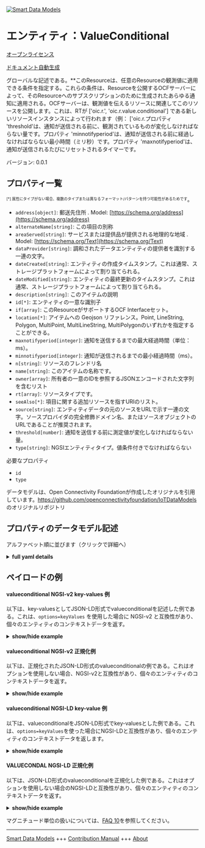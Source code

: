 <!-- 10-Header -->  
[![Smart Data Models](https://smartdatamodels.org/wp-content/uploads/2022/01/SmartDataModels_logo.png "Logo")](https://smartdatamodels.org)  
エンティティ：ValueConditional  
=======================<!-- /10-Header -->  
<!-- 15-License -->  
[オープンライセンス](https://github.com/smart-data-models//dataModel.OCF/blob/master/valueconditional/LICENSE.md)  
[ドキュメント自動生成](https://docs.google.com/presentation/d/e/2PACX-1vTs-Ng5dIAwkg91oTTUdt8ua7woBXhPnwavZ0FxgR8BsAI_Ek3C5q97Nd94HS8KhP-r_quD4H0fgyt3/pub?start=false&loop=false&delayms=3000#slide=id.gb715ace035_0_60)  
<!-- /15-License -->  
<!-- 20-Description -->  
グローバルな記述である。**このResourceは、任意のResourceの観測値に適用できる条件を指定する。これらの条件は、Resourceを公開するOCFサーバーによって、そのResourceへのサブスクリプションのために生成されたあらゆる通知に適用される。OCFサーバーは、観測値を伝えるリソースに関連してこのリソースを公開します。これは、RTが ['oic.r.<thing being observed>', 'oic.r.value.conditional'] である新しいリソースインスタンスによって行われます（例： ['oic.r.プロパティ 'threshold'は、通知が送信される前に、観測されているものが変化しなければならない量です。プロパティ 'minnotifyperiod'は、通知が送信される前に経過しなければならない最小時間（ミリ秒）です。プロパティ 'maxnotifyperiod'は、通知が送信されるたびにリセットされるタイマーです。  
バージョン: 0.0.1  
<!-- /20-Description -->  
<!-- 30-PropertiesList -->  

## プロパティ一覧  

<sup><sub>[*] 属性にタイプがない場合、複数のタイプまたは異なるフォーマット/パターンを持つ可能性があるためです</sub></sup>。  
- `address[object]`: 郵送先住所  . Model: [https://schema.org/address](https://schema.org/address)- `alternateName[string]`: この項目の別称  - `areaServed[string]`: サービスまたは提供品が提供される地理的な地域  . Model: [https://schema.org/Text](https://schema.org/Text)- `dataProvider[string]`: 調和されたデータエンティティの提供者を識別する一連の文字。  - `dateCreated[string]`: エンティティの作成タイムスタンプ。これは通常、ストレージプラットフォームによって割り当てられる。  - `dateModified[string]`: エンティティの最終更新のタイムスタンプ。これは通常、ストレージプラットフォームによって割り当てられる。  - `description[string]`: このアイテムの説明  - `id[*]`: エンティティの一意な識別子  - `if[array]`: このResourceがサポートするOCF Interfaceセット。  - `location[*]`: アイテムへの Geojson リファレンス。Point, LineString, Polygon, MultiPoint, MultiLineString, MultiPolygonのいずれかを指定することができる。  - `maxnotifyperiod[integer]`: 通知を送信するまでの最大経過時間（単位：ms）。  - `minnotifyperiod[integer]`: 通知が送信されるまでの最小経過時間（ms）。  - `n[string]`: リソースのフレンドリ名  - `name[string]`: このアイテムの名称です。  - `owner[array]`: 所有者の一意のIDを参照するJSONエンコードされた文字列を含むリスト  - `rt[array]`: リソースタイプです。  - `seeAlso[*]`: 項目に関する追加リソースを指すURIのリスト。  - `source[string]`: エンティティデータの元のソースをURLで示す一連の文字。ソースプロバイダの完全修飾ドメイン名、またはソースオブジェクトのURLであることが推奨されます。  - `threshold[number]`: 通知を送信する前に測定値が変化しなければならない量。  - `type[string]`: NGSIエンティティタイプ。値条件付きでなければならない  <!-- /30-PropertiesList -->  
<!-- 35-RequiredProperties -->  
必要なプロパティ  
- `id`  - `type`  <!-- /35-RequiredProperties -->  
<!-- 40-RequiredProperties -->  
データモデルは、Open Connectivity Foundationが作成したオリジナルを引用しています。https://github.com/openconnectivityfoundation/IoTDataModels のオリジナルリポジトリ  
<!-- /40-RequiredProperties -->  
<!-- 50-DataModelHeader -->  
## プロパティのデータモデル記述  
アルファベット順に並びます（クリックで詳細へ）  
<!-- /50-DataModelHeader -->  
<!-- 60-ModelYaml -->  
<details><summary><strong>full yaml details</strong></summary>    
```yaml  
valueconditional:    
  description: 'This Resource specifies conditions that can be applied to an observed value in any Resource.These conditions are applied by the OCF Server exposing the Resource to any generated notifications because of subscriptions to the Resource.A unicast RETRIEVE to the Resource will receive the most recent value; which may not be the most recent notified value.An OCF Server exposes this Resource in association with the Resource conveying the observed value.This is done by means of a new Resource instance with an RT of [''oic.r.<thing being observed>'', ''oic.r.value.conditional''], e.g [''oic.r.temperature'', ''oic.r.value.conditional''].The Property ''threshold'' is the amount by which the thing being observed must change before a notification is sent.The Property ''minnotifyperiod'' is the minimum time in ms (milliseconds) that must elapse before a notification is sent.If the maxnotifyperiod (time in ms (milliseconds)) elapses then a notification must be sent.The Property ''maxnotifyperiod'' is a timer that resets each time a notification is sent.A value of ''0'' for any of ''threshold'','' minnotifyperiod'' or ''maxnotifyperiod'' means that the capability is supported but not active.'    
  properties:    
    address:    
      description: 'The mailing address'    
      properties:    
        addressCountry:    
          description: 'Property. The country. For example, Spain. Model:''https://schema.org/addressCountry'''    
          type: string    
        addressLocality:    
          description: 'Property. The locality in which the street address is, and which is in the region. Model:''https://schema.org/addressLocality'''    
          type: string    
        addressRegion:    
          description: 'Property. The region in which the locality is, and which is in the country. Model:''https://schema.org/addressRegion'''    
          type: string    
        postOfficeBoxNumber:    
          description: 'Property. The post office box number for PO box addresses. For example, 03578. Model:''https://schema.org/postOfficeBoxNumber'''    
          type: string    
        postalCode:    
          description: 'Property. The postal code. For example, 24004. Model:''https://schema.org/https://schema.org/postalCode'''    
          type: string    
        streetAddress:    
          description: 'Property. The street address. Model:''https://schema.org/streetAddress'''    
          type: string    
      type: object    
      x-ngsi:    
        model: https://schema.org/address    
        type: Property    
    alternateName:    
      description: 'An alternative name for this item'    
      type: string    
      x-ngsi:    
        type: Property    
    areaServed:    
      description: 'The geographic area where a service or offered item is provided'    
      type: string    
      x-ngsi:    
        model: https://schema.org/Text    
        type: Property    
    dataProvider:    
      description: 'A sequence of characters identifying the provider of the harmonised data entity.'    
      type: string    
      x-ngsi:    
        type: Property    
    dateCreated:    
      description: 'Entity creation timestamp. This will usually be allocated by the storage platform.'    
      format: date-time    
      type: string    
      x-ngsi:    
        type: Property    
    dateModified:    
      description: 'Timestamp of the last modification of the entity. This will usually be allocated by the storage platform.'    
      format: date-time    
      type: string    
      x-ngsi:    
        type: Property    
    description:    
      description: 'A description of this item'    
      type: string    
      x-ngsi:    
        type: Property    
    id:    
      anyOf: &valueconditional_-_properties_-_owner_-_items_-_anyof    
        - description: 'Property. Identifier format of any NGSI entity'    
          maxLength: 256    
          minLength: 1    
          pattern: ^[\w\-\.\{\}\$\+\*\[\]`|~^@!,:\\]+$    
          type: string    
        - description: 'Property. Identifier format of any NGSI entity'    
          format: uri    
          type: string    
      description: 'Unique identifier of the entity'    
      x-ngsi:    
        type: Property    
    if:    
      description: 'The OCF Interface set supported by this Resource.'    
      items:    
        enum:    
          - oic.if.rw    
          - oic.if.baseline    
        maxLength: 64    
        type: string    
      minItems: 2    
      readOnly: true    
      type: array    
      uniqueItems: true    
      x-ngsi:    
        type: Property    
    location:    
      description: 'Geojson reference to the item. It can be Point, LineString, Polygon, MultiPoint, MultiLineString or MultiPolygon'    
      oneOf:    
        - description: 'Geoproperty. Geojson reference to the item. Point'    
          properties:    
            bbox:    
              items:    
                type: number    
              minItems: 4    
              type: array    
            coordinates:    
              items:    
                type: number    
              minItems: 2    
              type: array    
            type:    
              enum:    
                - Point    
              type: string    
          required:    
            - type    
            - coordinates    
          title: 'GeoJSON Point'    
          type: object    
        - description: 'Geoproperty. Geojson reference to the item. LineString'    
          properties:    
            bbox:    
              items:    
                type: number    
              minItems: 4    
              type: array    
            coordinates:    
              items:    
                items:    
                  type: number    
                minItems: 2    
                type: array    
              minItems: 2    
              type: array    
            type:    
              enum:    
                - LineString    
              type: string    
          required:    
            - type    
            - coordinates    
          title: 'GeoJSON LineString'    
          type: object    
        - description: 'Geoproperty. Geojson reference to the item. Polygon'    
          properties:    
            bbox:    
              items:    
                type: number    
              minItems: 4    
              type: array    
            coordinates:    
              items:    
                items:    
                  items:    
                    type: number    
                  minItems: 2    
                  type: array    
                minItems: 4    
                type: array    
              type: array    
            type:    
              enum:    
                - Polygon    
              type: string    
          required:    
            - type    
            - coordinates    
          title: 'GeoJSON Polygon'    
          type: object    
        - description: 'Geoproperty. Geojson reference to the item. MultiPoint'    
          properties:    
            bbox:    
              items:    
                type: number    
              minItems: 4    
              type: array    
            coordinates:    
              items:    
                items:    
                  type: number    
                minItems: 2    
                type: array    
              type: array    
            type:    
              enum:    
                - MultiPoint    
              type: string    
          required:    
            - type    
            - coordinates    
          title: 'GeoJSON MultiPoint'    
          type: object    
        - description: 'Geoproperty. Geojson reference to the item. MultiLineString'    
          properties:    
            bbox:    
              items:    
                type: number    
              minItems: 4    
              type: array    
            coordinates:    
              items:    
                items:    
                  items:    
                    type: number    
                  minItems: 2    
                  type: array    
                minItems: 2    
                type: array    
              type: array    
            type:    
              enum:    
                - MultiLineString    
              type: string    
          required:    
            - type    
            - coordinates    
          title: 'GeoJSON MultiLineString'    
          type: object    
        - description: 'Geoproperty. Geojson reference to the item. MultiLineString'    
          properties:    
            bbox:    
              items:    
                type: number    
              minItems: 4    
              type: array    
            coordinates:    
              items:    
                items:    
                  items:    
                    items:    
                      type: number    
                    minItems: 2    
                    type: array    
                  minItems: 4    
                  type: array    
                type: array    
              type: array    
            type:    
              enum:    
                - MultiPolygon    
              type: string    
          required:    
            - type    
            - coordinates    
          title: 'GeoJSON MultiPolygon'    
          type: object    
      x-ngsi:    
        type: Geoproperty    
    maxnotifyperiod:    
      description: 'The maximum elapsed time in ms before a notification must be sent.'    
      minimum: 0    
      type: integer    
      x-ngsi:    
        type: Property    
    minnotifyperiod:    
      description: 'The minimum elapsed time in ms before a notification is sent.'    
      minimum: 0    
      type: integer    
      x-ngsi:    
        type: Property    
    n:    
      description: 'Friendly name of the Resource'    
      maxLength: 64    
      readOnly: true    
      type: string    
      x-ngsi:    
        type: Property    
    name:    
      description: 'The name of this item.'    
      type: string    
      x-ngsi:    
        type: Property    
    owner:    
      description: 'A List containing a JSON encoded sequence of characters referencing the unique Ids of the owner(s)'    
      items:    
        anyOf: *valueconditional_-_properties_-_owner_-_items_-_anyof    
        description: 'Property. Unique identifier of the entity'    
      type: array    
      x-ngsi:    
        type: Property    
    rt:    
      description: 'The Resource Type.'    
      items:    
        enum:    
          - oic.r.value.conditional    
        maxLength: 64    
        type: string    
      minItems: 1    
      readOnly: true    
      type: array    
      uniqueItems: true    
      x-ngsi:    
        type: Property    
    seeAlso:    
      description: 'list of uri pointing to additional resources about the item'    
      oneOf:    
        - items:    
            format: uri    
            type: string    
          minItems: 1    
          type: array    
        - format: uri    
          type: string    
      x-ngsi:    
        type: Property    
    source:    
      description: 'A sequence of characters giving the original source of the entity data as a URL. Recommended to be the fully qualified domain name of the source provider, or the URL to the source object.'    
      type: string    
      x-ngsi:    
        type: Property    
    threshold:    
      description: 'The amount by which the measured value must change before a notification is sent.'    
      minimum: 0    
      type: number    
      x-ngsi:    
        type: Property    
    type:    
      description: 'NGSI entity type. It has to be valueconditional'    
      enum:    
        - valueconditional    
      type: string    
      x-ngsi:    
        type: Property    
  required:    
    - id    
    - type    
  type: object    
  x-derived-from: https://raw.githubusercontent.com/openconnectivityfoundation/IoTDataModels/master/ValueConditionalResURI.swagger.json    
  x-disclaimer: 'Redistribution and use in source and binary forms, with or without modification, are permitted  provided that the license conditions are met. Copyleft (c) 2021 Contributors to Smart Data Models Program'    
  x-license-url: https://github.com/smart-data-models/dataModel.OCF/blob/master/valueconditional/LICENSE.md    
  x-model-schema: https://smart-data-models.github.io/dataModel.OCF/valueconditional/schema.json    
  x-model-tags: OCF    
  x-version: 0.0.1    
```  
</details>    
<!-- /60-ModelYaml -->  
<!-- 70-MiddleNotes -->  
<!-- /70-MiddleNotes -->  
<!-- 80-Examples -->  
## ペイロードの例  
#### valueconditional NGSI-v2 key-values 例  
以下は、key-valuesとしてJSON-LD形式でvalueconditionalを記述した例である。これは、`options=keyValues` を使用した場合に NGSI-v2 と互換性があり、個々のエンティティのコンテキストデータを返す。  
<details><summary><strong>show/hide example</strong></summary>    
```json  
{  
  "id": "urn:ngsi-ld:valueconditional:id:BISX:77681840",  
  "dateCreated": "1997-11-18T18:13:36Z",  
  "dateModified": "2015-01-18T22:14:58Z",  
  "source": "Body old owner tend mention age.",  
  "name": "Effect apply table. Purpose natural center clearly pay. Show just per light.",  
  "alternateName": "Respond fear piece military. South life both school operation how which. Without event generation television believe avoid. Chair though thus north.",  
  "description": "Statement list method. Tv guy production ever. Record picture eye recent. Media face charge water.",  
  "dataProvider": "Him particularly tell body school. Push fast during beyond factor.",  
  "owner": [  
    "urn:ngsi-ld:valueconditional:items:OUAM:46082102",  
    "urn:ngsi-ld:valueconditional:items:IVSZ:02100459"  
  ],  
  "seeAlso": [  
    "urn:ngsi-ld:valueconditional:items:CVRL:46090390",  
    "urn:ngsi-ld:valueconditional:items:XDVQ:18129772"  
  ],  
  "location": {  
    "type": "Point",  
    "coordinates": [  
      -1.3326215,  
      -35.006362  
    ]  
  },  
  "address": {  
    "streetAddress": "Able red glass sure southern rather carry author.",  
    "addressLocality": "Authority war over before a TV plan. Give we account air. Deal result first federal page.",  
    "addressRegion": "Growth outside stage its share movie. Voice remain so could student. Leave black without.",  
    "addressCountry": "Site key available amount art their safe. Most market mission civil. Serve treat collection seat food condition. Upon expert cold TV throw federal.",  
    "postalCode": "Nation wonder pattern suffer worker only play. Six catch area less crime fine international.",  
    "postOfficeBoxNumber": "Push live term seven despite condition teach."  
  },  
  "areaServed": "Hold exist quickly debate dark. Play American certainly seek very we data.",  
  "rt": [  
    "oic.r.value.conditional",  
    "oic.r.value.conditional"  
  ],  
  "maxnotifyperiod": {  
    "type": "Property",  
    "value": 864  
  },  
  "minnotifyperiod": {  
    "type": "Property",  
    "value": 864  
  },  
  "threshold": {  
    "type": "Property",  
    "value": 515.9  
  },  
  "n": "Raise occur movie mention central. Factor control whether. Brother prevent recent close.",  
  "if": [  
    "oic.if.rw",  
    "oic.if.baseline"  
  ],  
  "type": "valueconditional"  
}  
```  
</details>  
#### valueconditional NGSI-v2 正規化例  
以下は、正規化されたJSON-LD形式のvalueconditionalの例である。これはオプションを使用しない場合、NGSI-v2と互換性があり、個々のエンティティのコンテキストデータを返す。  
<details><summary><strong>show/hide example</strong></summary>    
```json  
{  
  "id": {  
    "type": "string",  
    "value": "urn:ngsi-ld:valueconditional:id:BISX:77681840"  
  },  
  "dateCreated": {  
    "format": "date-time",  
    "type": "string",  
    "value": "1997-11-18T18:13:36Z"  
  },  
  "dateModified": {  
    "format": "date-time",  
    "type": "string",  
    "value": "2015-01-18T22:14:58Z"  
  },  
  "source": {  
    "type": "string",  
    "value": "Body old owner tend mention age."  
  },  
  "name": {  
    "type": "string",  
    "value": "Effect apply table. Purpose natural center clearly pay. Show just per light."  
  },  
  "alternateName": {  
    "type": "string",  
    "value": "Respond fear piece military. South life both school operation how which. Without event generation television believe avoid. Chair though thus north."  
  },  
  "description": {  
    "type": "string",  
    "value": "Statement list method. Tv guy production ever. Record picture eye recent. Media face charge water."  
  },  
  "dataProvider": {  
    "type": "string",  
    "value": "Him particularly tell body school. Push fast during beyond factor."  
  },  
  "owner": {  
    "type": "array",  
    "value": [  
      "urn:ngsi-ld:valueconditional:items:OUAM:46082102",  
      "urn:ngsi-ld:valueconditional:items:IVSZ:02100459"  
    ]  
  },  
  "seeAlso": {  
    "type": "array",  
    "value": [  
      "urn:ngsi-ld:valueconditional:items:CVRL:46090390",  
      "urn:ngsi-ld:valueconditional:items:XDVQ:18129772"  
    ]  
  },  
  "location": {  
    "type": "object",  
    "value": {  
      "type": "Point",  
      "coordinates": [  
        -1.3326215,  
        -35.006362  
      ]  
    }  
  },  
  "address": {  
    "type": "object",  
    "value": {  
      "streetAddress": "Able red glass sure southern rather carry author.",  
      "addressLocality": "Authority war over before a TV plan. Give we account air. Deal result first federal page.",  
      "addressRegion": "Growth outside stage its share movie. Voice remain so could student. Leave black without.",  
      "addressCountry": "Site key available amount art their safe. Most market mission civil. Serve treat collection seat food condition. Upon expert cold TV throw federal.",  
      "postalCode": "Nation wonder pattern suffer worker only play. Six catch area less crime fine international.",  
      "postOfficeBoxNumber": "Push live term seven despite condition teach."  
    }  
  },  
  "areaServed": {  
    "type": "string",  
    "value": "Hold exist quickly debate dark. Play American certainly seek very we data."  
  },  
  "rt": {  
    "type": "array",  
    "value": [  
      "oic.r.value.conditional",  
      "oic.r.value.conditional"  
    ]  
  },  
  "maxnotifyperiod": {  
    "type": "object",  
    "value": {  
      "type": "Property",  
      "value": 864  
    }  
  },  
  "minnotifyperiod": {  
    "type": "object",  
    "value": {  
      "type": "Property",  
      "value": 864  
    }  
  },  
  "threshold": {  
    "type": "object",  
    "value": {  
      "type": "Property",  
      "value": 515.9  
    }  
  },  
  "n": {  
    "type": "string",  
    "value": "Raise occur movie mention central. Factor control whether. Brother prevent recent close."  
  },  
  "if": {  
    "type": "array",  
    "value": [  
      "oic.if.rw",  
      "oic.if.baseline"  
    ]  
  },  
  "type": {  
    "type": "string",  
    "value": "valueconditional"  
  }  
}  
```  
</details>  
#### valueconditional NGSI-LD key-value 例  
以下は、valueconditionalをJSON-LD形式でkey-valuesとした例である。これは、`options=keyValues`を使った場合にNGSI-LDと互換性があり、個々のエンティティのコンテキストデータを返します。  
<details><summary><strong>show/hide example</strong></summary>    
```json  
{  
    "id": "urn:ngsi-ld:valueconditional:id:BISX:77681840",  
    "dateCreated": "1997-11-18T18:13:36Z",  
    "dateModified": "2015-01-18T22:14:58Z",  
    "source": "Body old owner tend mention age.",  
    "name": "Effect apply table. Purpose natural center clearly pay. Show just per light.",  
    "alternateName": "Respond fear piece military. South life both school operation how which. Without event generation television believe avoid. Chair though thus north.",  
    "description": "Statement list method. Tv guy production ever. Record picture eye recent. Media face charge water.",  
    "dataProvider": "Him particularly tell body school. Push fast during beyond factor.",  
    "owner": [  
        "urn:ngsi-ld:valueconditional:items:OUAM:46082102",  
        "urn:ngsi-ld:valueconditional:items:IVSZ:02100459"  
    ],  
    "seeAlso": [  
        "urn:ngsi-ld:valueconditional:items:CVRL:46090390",  
        "urn:ngsi-ld:valueconditional:items:XDVQ:18129772"  
    ],  
    "location": {  
        "type": "Point",  
        "coordinates": [  
            -1.3326215,  
            -35.006362  
        ]  
    },  
    "address": {  
        "streetAddress": "Able red glass sure southern rather carry author.",  
        "addressLocality": "Authority war over before a TV plan. Give we account air. Deal result first federal page.",  
        "addressRegion": "Growth outside stage its share movie. Voice remain so could student. Leave black without.",  
        "addressCountry": "Site key available amount art their safe. Most market mission civil. Serve treat collection seat food condition. Upon expert cold TV throw federal.",  
        "postalCode": "Nation wonder pattern suffer worker only play. Six catch area less crime fine international.",  
        "postOfficeBoxNumber": "Push live term seven despite condition teach."  
    },  
    "areaServed": "Hold exist quickly debate dark. Play American certainly seek very we data.",  
    "rt": [  
        "oic.r.value.conditional",  
        "oic.r.value.conditional"  
    ],  
    "maxnotifyperiod": {  
        "type": "Property",  
        "value": 864  
    },  
    "minnotifyperiod": {  
        "type": "Property",  
        "value": 864  
    },  
    "threshold": {  
        "type": "Property",  
        "value": 515.9  
    },  
    "n": "Raise occur movie mention central. Factor control whether. Brother prevent recent close.",  
    "if": [  
        "oic.if.rw",  
        "oic.if.baseline"  
    ],  
    "type": "valueconditional",  
    "@context": [  
        "https://smartdatamodels.org/context.jsonld",  
        "https://raw.githubusercontent.com/smart-data-models/dataModel.OCF/master/context.jsonld"  
    ]  
}  
```  
</details>  
#### VALUECONDAL NGSI-LD 正規化例  
以下は、JSON-LD形式のvalueconditionalを正規化した例である。これはオプションを使用しない場合のNGSI-LDと互換性があり、個々のエンティティのコンテキストデータを返す。  
<details><summary><strong>show/hide example</strong></summary>    
```json  
{  
    "id": "urn:ngsi-ld:valueconditional:id:LFZE:63894418",  
    "dateCreated": {  
        "type": "Property",  
        "value": {  
            "@type": "DateTime",  
            "@value": "2000-06-29T21:00:50Z"  
        }  
    },  
    "dateModified": {  
        "type": "Property",  
        "value": {  
            "@type": "DateTime",  
            "@value": "1990-11-26T02:50:43Z"  
        }  
    },  
    "source": {  
        "type": "Property",  
        "value": "Question one network parent able season. Toward physical over cultural."  
    },  
    "name": {  
        "type": "Property",  
        "value": "Deal enter pressure bad. Mouth computer water enough floor stuff usually. Various more high gas start financial."  
    },  
    "alternateName": {  
        "type": "Property",  
        "value": "Career late become billion. Everything home happen develop pattern. Number her newspaper show."  
    },  
    "description": {  
        "type": "Property",  
        "value": "Radio why picture research father community. Guy avoid every program when member. Stay last message page ball newspaper religious."  
    },  
    "dataProvider": {  
        "type": "Property",  
        "value": "Despite age fall none price. Big concern particular mention fine nation."  
    },  
    "owner": {  
        "type": "Property",  
        "value": [  
            "urn:ngsi-ld:valueconditional:items:KLHZ:91159315",  
            "urn:ngsi-ld:valueconditional:items:AQIU:86602939"  
        ]  
    },  
    "seeAlso": {  
        "type": "Property",  
        "value": [  
            "urn:ngsi-ld:valueconditional:items:YHRG:04597786"  
        ]  
    },  
    "location": {  
        "type": "Property",  
        "value": {  
            "type": "Point",  
            "coordinates": [  
                -29.636661,  
                -28.098623  
            ]  
        }  
    },  
    "address": {  
        "type": "Property",  
        "value": {  
            "streetAddress": "Republican save party possible radio position. Box town other keep evidence color. Move try face box fact program he.",  
            "addressLocality": "Be low remain. State find kind leg officer.",  
            "addressRegion": "Finish protect ever nearly mean. Citizen chair ok only player down. Message officer beat section cell spend fund.",  
            "addressCountry": "Machine able kitchen chair time Congress. Military allow mind notice. Former spend tough.",  
            "postalCode": "Safe present once have shake outside brother institution. Color page believe identify ten far. Unit husband large government.",  
            "postOfficeBoxNumber": "Reduce agent book participant. Argue example allow story million two worry. Sport similar performance computer apply front anything. Skin civil close so."  
        }  
    },  
    "areaServed": {  
        "type": "Property",  
        "value": "Democratic spend accept fall be politics. Expert time player security."  
    },  
    "rt": {  
        "type": "Property",  
        "value": [  
            "oic.r.value.conditional"  
        ]  
    },  
    "maxnotifyperiod": {  
        "type": "Property",  
        "value": 322  
    },  
    "minnotifyperiod": {  
        "type": "Property",  
        "value": 234  
    },  
    "threshold": {  
        "type": "Property",  
        "value": 391.8  
    },  
    "n": {  
        "type": "Property",  
        "value": "Significant skin spend yourself throughout garden. Even teacher party operation hit. Middle special pattern such drug."  
    },  
    "if": {  
        "type": "Property",  
        "value": [  
            "oic.if.baseline",  
            "oic.if.rw"  
        ]  
    },  
    "type": "valueconditional",  
    "@context": [  
        "https://smartdatamodels.org/context.jsonld",  
        "https://raw.githubusercontent.com/smart-data-models/dataModel.OCF/master/context.jsonld"  
    ]  
}  
```  
</details><!-- /80-Examples -->  
<!-- 90-FooterNotes -->  
<!-- /90-FooterNotes -->  
<!-- 95-Units -->  
マグニチュード単位の扱いについては、[FAQ 10](https://smartdatamodels.org/index.php/faqs/)を参照してください。  
<!-- /95-Units -->  
<!-- 97-LastFooter -->  
---  
[Smart Data Models](https://smartdatamodels.org) +++ [Contribution Manual](https://bit.ly/contribution_manual) +++ [About](https://bit.ly/Introduction_SDM)<!-- /97-LastFooter -->  
